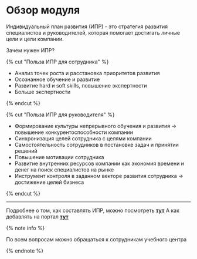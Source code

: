 # Обзор модуля

Индивидуальный план развития (ИПР) - это стратегия развития специалистов и руководителей, которая помогает достигать личные цели и цели компании.

Зачем нужен ИПР?

{% cut "Польза ИПР для сотрудника" %}

- Анализ точек роста и расстановка приоритетов развития
- Осознанное обучение и развитие
- Развитие hard и soft skills, повышение экспертности
- Больше экспертности

{% endcut %}

{% cut "Польза ИПР для руководителя" %}

- Формирование культуры непрерывного обучения и развития -> повышение конкурентоспособности компании
- Синхронизация целей сотрудника с целями компании
- Самостоятельность сотрудников в постановке задач и принятии решений
- Повышение мотивации сотрудника
- Развитие внутренних ресурсов компании как экономия времени и денег на поиск специалистов на рынке
- Инструмент контроля в заданном векторе развития сотрудника -> достижение целей бизнеса

{% endcut %}    

---

Подробнее о том, как составлять ИПР, можно посмотреть **[тут](https://edu.zhcom.ru/course/view.php?id=1682)**
А как добавлять на портал **[тут](https://drive.google.com/file/d/1S2V2DUdEPoa6Q_6J3yvzKE7iw7kgzucO/view)**

{% note info %}

По всем вопросам можно обращаться к сотрудникам учебного центра

{% endnote %}